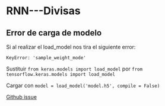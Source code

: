 # RNN---Divisas


## Error de carga de modelo

Si al realizar el load_model nos tira el siguiente error:

`KeyError: 'sample_weight_mode'`

Sustituir `from keras.models import load_model` por `from tensorflow.keras.models import load_model` 

Cargar con `model = load_model('model.h5', compile = False)`

[Github issue](https://github.com/keras-team/keras/issues/14040)
